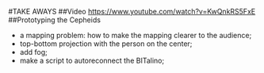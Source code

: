 #TAKE AWAYS
##Video
https://www.youtube.com/watch?v=KwQnkRS5FxE
##Prototyping the Cepheids
- a mapping problem: how to make the mapping clearer to the audience;
- top-bottom projection with the person on the center;
- add fog;
- make a script to autoreconnect the BITalino;
